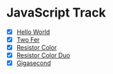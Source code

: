# JavaScript Track

- [x] [Hello World](./hello-world/README.md)
- [x] [Two Fer](./two-fer/README.md)
- [x] [Resistor Color](./resistor-color/README.md)
- [x] [Resistor Color Duo](./resistor-color-duo/README.md)
- [x] [Gigasecond](./gigasecond/README.md)
